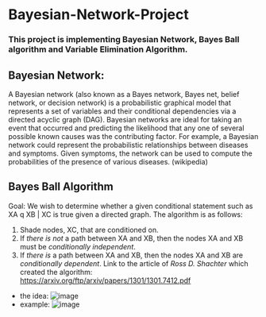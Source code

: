 # Bayesian-Network-Project
### This project is implementing Bayesian Network, Bayes Ball algorithm and Variable Elimination Algorithm.

## Bayesian Network:
A Bayesian network (also known as a Bayes network, Bayes net, belief network, or decision network) is a probabilistic graphical model that represents a set of variables and their conditional dependencies via a directed acyclic graph (DAG). Bayesian networks are ideal for taking an event that occurred and predicting the likelihood that any one of several possible known causes was the contributing factor. For example, a Bayesian network could represent the probabilistic relationships between diseases and symptoms. Given symptoms, the network can be used to compute the probabilities of the presence of various diseases.
(wikipedia)

## Bayes Ball Algorithm
Goal: We wish to determine whether a given conditional statement such as XA q XB | XC
is true given a directed graph.
The algorithm is as follows:
1. Shade nodes, XC, that are conditioned on.
2. If _there is not_ a path between XA and XB, then the nodes XA and XB must be _conditionally independent_.
3. If _there is_ a path between XA and XB, then the nodes XA and XB are _conditionally dependent_.
Link to the article of _Ross D. Shachter_ which created the algorithm: https://arxiv.org/ftp/arxiv/papers/1301/1301.7412.pdf
- the idea:
![image](https://user-images.githubusercontent.com/79406881/144015549-1545f298-e61d-44f4-ad71-cc76f41790ff.png)
- example:
![image](https://user-images.githubusercontent.com/79406881/144015833-acf0bfb0-acba-4d37-b7d5-12bd116ca99a.png)

## 
